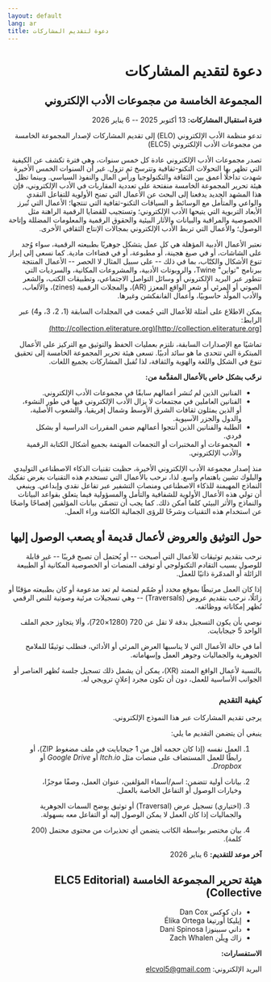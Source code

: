```yaml
---
layout: default
lang: ar
title: دعوة لتقديم المشاركات
---
```


<div dir="rtl" lang="ar">

# دعوة لتقديم المشاركات

## المجموعة الخامسة من مجموعات الأدب الإلكتروني

**فترة استقبال المشاركات:** 13 أكتوبر 2025 -- 6 يناير 2026

تدعو منظمة الأدب الإلكتروني (ELO) إلى تقديم المشاركات لإصدار المجموعة الخامسة من مجموعات الأدب الإلكتروني (ELC5)

تصدر مجموعات الأدب الإلكتروني عادة كل خمس سنوات، وهي فترة تكشف عن الكيفية التي تظهر بها التحولات التكنو-ثقافية وتترسخ ثم تزول. غير أن السنوات الخمس الأخيرة شهدت تداخلًا أعمق بين الثقافة والتكنولوجيا ورأس المال والنفوذ السياسي. وبينما تظل هيئة تحرير المجموعة الخامسة منفتحة على تعددية المقاربات في الأدب الإلكتروني، فإن هذا المشهد الجديد يدفعنا إلى البحث عن الأعمال التي تمنح الأولوية للتفاعل النقدي والواعي والمتأمل مع الوسائط و السياقات التكنو-ثقافية التي تنتجها؛ الأعمال التي تُبرز الأبعاد التربوية التي يتيحها الأدب الإلكتروني؛ وتستجيب للقضايا الرقمية الراهنة مثل الخصوصية والمراقبة والبيانات والآثار البيئية والحقوق الرقمية والمعلومات المضللة وإتاحة الوصول؛ والأعمال التي تربط الأدب الإلكتروني بمجالات الإنتاج الثقافي الأخرى.

نعتبر الأعمال الأدبية المؤهلة هي كل عمل يتشكل جوهريًا بطبيعته الرقمية، سواء وُجد على الشاشات، أو في صيغ هجينة، أو مطبوعة، أو في فضاءات مادية. كما نسعى إلى إبراز تنوع الأشكال والكتّاب، بما في ذلك -- على سبيل المثال لا الحصر -- الأعمال المنتجة ببرنامج "تواين" Twine، والروبوتات الأدبية، والمشروعات المكانية، والسرديات التي تتطور عبر البريد الإلكتروني أو وسائل التواصل الاجتماعي، وتطبيقات الكتب، والشعر الصوتي أو المرئي أو شعر الواقع المعزز (AR)، والمجلات الرقمية (zines)، والألعاب، والأدب المولَّد حاسوبيًا، وأعمال الفانفكشن وغيرها.

يمكن الاطلاع على أمثلة للأعمال التي جُمعت في المجلدات السابقة (1، 2، 3، و4) عبر الرابط:  
[http://collection.eliterature.org](http://collection.eliterature.org)

تماشيًا مع الإصدارات السابقة، نلتزم بعمليات الحفظ والتوثيق مع التركيز على الأعمال المبتكرة التي تتحدى ما هو سائد أدبيًا. تسعى هيئة تحرير المجموعة الخامسة إلى تحقيق تنوع في الشكل واللغة والهوية والثقافة، لذا تُقبل المشاركات بجميع اللغات.

**نرحّب بشكل خاص بالأعمال المقدَّمة من:**

- الفنانين الذين لم تُنشر أعمالهم سابقًا في مجموعات الأدب الإلكتروني.
- الفنانين العاملين في مجتمعات لا يزال الأدب الإلكتروني فيها في طور النشوء، أو الذين يمثلون ثقافات الشرق الأوسط وشمال إفريقيا، والشعوب الأصلية، والدول والجزر الآسيوية.
- الطلبة والفنانين الذين أنتجوا أعمالهم ضمن المقررات الدراسية أو بشكل فردي.
- المجموعات أو المختبرات أو التجمعات المهتمة بجميع أشكال الكتابة الرقمية والأدب الإلكتروني.

منذ إصدار مجموعة الأدب الإلكتروني الأخيرة، حظيت تقنيات الذكاء الاصطناعي التوليدي **و**البلوك تشين باهتمام واسع. لذا، نرحب بالأعمال التي تستخدم هذه التقنيات بغرض تفكيك النماذج المهيمنة للذكاء الاصطناعي ومنصات التشفير عبر تفاعل نقدي وإبداعي. وينبغي أن تولي هذه الأعمال الأولوية للشفافية والتأمل والمسؤولية فيما يتعلق بقواعد البيانات والنماذج والأثر البيئي كلما أمكن ذلك. كما يجب أن تتضمّن بيانات المؤلفين إفصاحًا واضحًا عن استخدام هذه التقنيات وشرحًا للرؤى الجمالية الكامنة وراء العمل.

## حول التوثيق والعروض لأعمال قديمة أو يصعب الوصول إليها

نرحب بتقديم توثيقات للأعمال التي أصبحت -- أو يُحتمل أن تصبح قريبًا -- غير قابلة للوصول بسبب التقادم التكنولوجي أو توقف المنصات أو الخصوصية المكانية أو الطبيعة الزائلة أو المدمّرة ذاتيًا للعمل.

إذا كان العمل مرتبطًا بموقع محدد أو صُمّم لمنصة لم تعد مدعومة أو كان بطبيعته مؤقتًا أو زائلًا، نرحب بتقديم عروض (Traversals) -- وهي تسجيلات مرئية وصوتية للنص الرقمي تُظهر إمكاناته ووظائفه.

نوصي بأن يكون التسجيل بدقة لا تقل عن 720 (1280×720)، وألا يتجاوز حجم الملف الواحد 5 جيجابايت.

أما في حالة الأعمال التي لا يناسبها العرض المرئي أو الأدائي، فنطلب توثيقًا للملامح الجوهرية والجماليات وجوهر العمل وإسهاماته.

بالنسبة لأعمال الواقع الممتد (XR)، يمكن أن يشمل ذلك تسجيل جلسة تُظهر العناصر أو الجوانب الأساسية للعمل، دون أن تكون مجرد إعلانٍ ترويجي له.

### كيفية التقديم

يرجى تقديم المشاركات عبر هذا النموذج الإلكتروني.

ينبغي أن يتضمن التقديم ما يلي:

1. العمل نفسه (إذا كان حجمه أقل من 1 جيجابايت في ملف مضغوط ZIP)، أو رابطًا للعمل المستضاف على منصات مثل *Itch.io* أو *Google Drive* أو *Dropbox*.

2. بيانات أولية تتضمن: اسم/أسماء المؤلفين، عنوان العمل، وصفًا موجزًا، وخيارات الوصول أو التفاعل الخاصة بالعمل.

3. (اختياري) تسجيل عرض (Traversal) أو توثيق يوضح السمات الجوهرية والجماليات إذا كان العمل لا يمكن الوصول إليه أو التفاعل معه بسهولة.

4. بيان مختصر بواسطة الكاتب يتضمن أي تحذيرات من محتوى محتمل (200 كلمة).

**آخر موعد للتقديم:** 6 يناير 2026

## هيئة تحرير المجموعة الخامسة (ELC5 Editorial Collective)

- دان كوكس Dan Cox
- إيليكا أورتيغا Élika Ortega  
- داني سبينوزا Dani Spinosa
- زاك وِيلَن Zach Whalen

**الاستفسارات:**

البريد الإلكتروني: <elcvol5@gmail.com>

</div>
